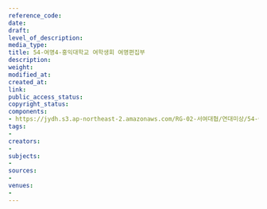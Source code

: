 ```yaml
---
reference_code: 
date: 
draft: 
level_of_description: 
media_type: 
title: 54-여명4-홍익대학교 여학생회 여명편집부
description: 
weight: 
modified_at: 
created_at: 
link: 
public_access_status: 
copyright_status: 
components:
- https://jydh.s3.ap-northeast-2.amazonaws.com/RG-02-서여대협/연대미상/54-여명4-홍익대학교+여학생회+여명편집부.pdf
tags:
- 
creators:
- 
subjects:
- 
sources:
- 
venues:
- 
---
```

